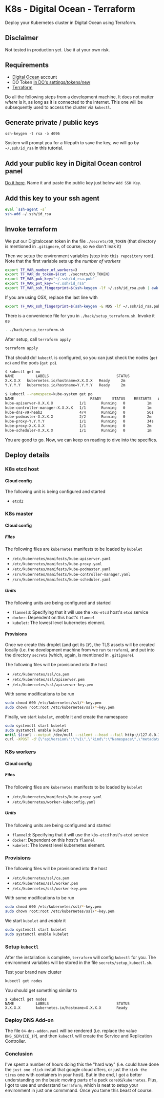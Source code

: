 # K8s - Digital Ocean - Terraform

Deploy your Kubernetes cluster in Digital Ocean using Terraform.

## Disclaimer

Not tested in production yet. Use it at your own risk.

## Requirements

* [Digital Ocean](https://www.digitalocean.com/) account
* DO Token [In DO's settings/tokens/new](https://cloud.digitalocean.com/settings/tokens/new)
* [Terraform](https://www.terraform.io/)

Do all the following steps from a development machine. It does not matter _where_ is it, as long as it is connected to the internet. This one will be subsequently used to access the cluster via `kubectl`.

## Generate private / public keys

```
ssh-keygen -t rsa -b 4096
```

System will prompt you for a filepath to save the key, we will go by `~/.ssh/id_rsa` in this tutorial.

## Add your public key in Digital Ocean control panel

[Do it here](https://cloud.digitalocean.com/settings/security). Name it and paste the public key just below `Add SSH Key`.

## Add this key to your ssh agent

```bash
eval `ssh-agent -s`
ssh-add ~/.ssh/id_rsa
```

## Invoke terraform

We put our Digitalocean token in the file `./secrets/DO_TOKEN` (that directory is mentioned in `.gitignore`, of course, so we don't leak it)

Then we setup the environment variables (step into `this repository` root). Note that the first variable sets up the *number of workers*

```bash
export TF_VAR_number_of_workers=3
export TF_VAR_do_token=$(cat ./secrets/DO_TOKEN)
export TF_VAR_pub_key="~/.ssh/id_rsa.pub"
export TF_VAR_pvt_key="~/.ssh/id_rsa"
export TF_VAR_ssh_fingerprint=$(ssh-keygen -lf ~/.ssh/id_rsa.pub | awk '{print $2}')
```

If you are using OSX, replace the last line with

```bash
export TF_VAR_ssh_fingerprint=$(ssh-keygen -E MD5 -lf ~/.ssh/id_rsa.pub | awk '{print $2}' | sed 's/MD5://g')
```

There is a convenience file for you in `./hack/setup_terraform.sh`. Invoke it as

```bash
. ./hack/setup_terraform.sh
```

After setup, call `terraform apply`

```bash
terraform apply
```

That should do! `kubectl` is configured, so you can just check the nodes (`get no`) and the pods (`get po`).

```bash
$ kubectl get no
NAME          LABELS                               STATUS
X.X.X.X   kubernetes.io/hostname=X.X.X.X   Ready     2m
Y.Y.Y.Y   kubernetes.io/hostname=Y.Y.Y.Y   Ready     2m

$ kubectl --namespace=kube-system get po
NAME                                   READY     STATUS    RESTARTS   AGE
kube-apiserver-X.X.X.X            1/1       Running   0          1m
kube-controller-manager-X.X.X.X   1/1       Running   0          1m
kube-dns-v9-heab2                 4/4       Running   0          56s
kube-podmaster-X.X.X.X            2/2       Running   0          2m
kube-proxy-Y.Y.Y.Y                1/1       Running   0          34s
kube-proxy-X.X.X.X                1/1       Running   0          2m
kube-scheduler-X.X.X.X            1/1       Running   0          1m
```

You are good to go. Now, we can keep on reading to dive into the specifics.

## Deploy details

### K8s etcd host

#### Cloud config

The following unit is being configured and started

* `etcd2`

### K8s master

#### Cloud config

##### Files

The following files are `kubernetes` manifests to be loaded by `kubelet`

* `/etc/kubernetes/manifests/kube-apiserver.yaml`
* `/etc/kubernetes/manifests/kube-proxy.yaml`
* `/etc/kubernetes/manifests/kube-podmaster.yaml`
* `/srv/kubernetes/manifests/kube-controller-manager.yaml`
* `/srv/kubernetes/manifests/kube-scheduler.yaml`

##### Units

The following units are being configured and started

* `flanneld`: Specifying that it will use the `k8s-etcd` host's `etcd` service
* `docker`: Dependent on this host's `flannel`
* `kubelet`: The lowest level kubernetes element.

#### Provisions

Once we create this droplet (and get its `IP`), the TLS assets will be created locally (i.e. the development machine from we run `terraform`), and put into the directory `secrets` (which, again, is mentioned in `.gitignore`).

The following files will be provisioned into the host

* `/etc/kubernetes/ssl/ca.pem`
* `/etc/kubernetes/ssl/apiserver.pem`
* `/etc/kubernetes/ssl/apiserver-key.pem`

With some modifications to be run

```bash
sudo chmod 600 /etc/kubernetes/ssl/*-key.pem
sudo chown root:root /etc/kubernetes/ssl/*-key.pem
```

Finally, we start `kubelet`, _enable_ it and create the namespace

```bash
sudo systemctl start kubelet
sudo systemctl enable kubelet
until $(curl --output /dev/null --silent --head --fail http://127.0.0.1:8080); do printf '.'; sleep 5; done
curl -XPOST -d'{\"apiVersion\":\"v1\",\"kind\":\"Namespace\",\"metadata\":{\"name\":\"kube-system\"}}' http://127.0.0.1:8080/api/v1/namespaces
```

### K8s workers

#### Cloud config

##### Files

The following files are `kubernetes` manifests to be loaded by `kubelet`

* `/etc/kubernetes/manifests/kube-proxy.yaml`
* `/etc/kubernetes/worker-kubeconfig.yaml`

##### Units

The following units are being configured and started

* `flanneld`: Specifying that it will use the `k8s-etcd` host's `etcd` service
* `docker`: Dependent on this host's `flannel`
* `kubelet`: The lowest level kubernetes element.

### Provisions

The following files will be provisioned into the host

* `/etc/kubernetes/ssl/ca.pem`
* `/etc/kubernetes/ssl/worker.pem`
* `/etc/kubernetes/ssl/worker-key.pem`

With some modifications to be run

```bash
sudo chmod 600 /etc/kubernetes/ssl/*-key.pem
sudo chown root:root /etc/kubernetes/ssl/*-key.pem
```

We start `kubelet` and _enable_ it

```bash
sudo systemctl start kubelet
sudo systemctl enable kubelet
```

### Setup `kubectl`

After the installation is complete, `terraform` will config `kubectl` for you. The environment variables will be stored in the file `secrets/setup_kubectl.sh`.

Test your brand new cluster

```bash
kubectl get nodes
```

You should get something similar to

```
$ kubectl get nodes
NAME          LABELS                               STATUS
X.X.X.X       kubernetes.io/hostname=X.X.X.X       Ready
```

### Deploy DNS Add-on

The file `04-dns-addon.yaml` will be rendered (i.e. replace the value `DNS_SERVICE_IP`), and then `kubectl` will create the Service and Replication Controller.

### Conclusion

I've spent a number of hours doing this the "hard way" (i.e. could have done the `just one click` install that google cloud offers, or just the `kick the tires` one with containers in your host). But in the end, I got a better understanding on the basic moving parts of a pack `coreOS`/`kubernetes`. Plus, I got to use and understand `terraform`, which is neat to setup your environment in just one commmand. Once you tame this beast of course.

